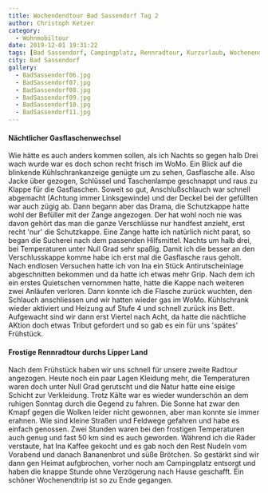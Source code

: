 ```yaml
---
title: Wochendendtour Bad Sassendorf Tag 2
author: Christoph Ketzer
category:
  - Wohnmobiltour
date: 2019-12-01 19:31:22
tags: [Bad Sassendorf, Campingplatz, Rennradtour, Kurzurlaub, Wochenende]
city: Bad Sassendorf
gallery:
  - BadSassendorf06.jpg
  - BadSassendorf07.jpg
  - BadSassendorf08.jpg
  - BadSassendorf09.jpg
  - BadSassendorf10.jpg
  - BadSassendorf11.jpg
---
```



#### Nächtlicher Gasflaschenwechsel

Wie hätte es auch anders kommen sollen, als ich Nachts so gegen halb Drei wach wurde war es doch schon recht frisch im WoMo. Ein Blick auf die blinkende Kühlschrankanzeige genügte um zu sehen, Gasflasche alle. Also Jacke über gezogen, Schlüssel und Taschenlampe geschnappt und raus zu Klappe für die Gasflaschen.
Soweit so gut, Anschlußschlauch war schnell abgemacht (Achtung immer Linksgewinde) und der Deckel bei der gefüllten war auch zügig ab. Dann begann aber das Drama, die Schutzkappe hatte wohl der Befüller mit der Zange angezogen. Der hat wohl noch nie was davon gehört das man die ganze Verschlüsse nur handfest anzieht, erst recht 'nur' die Schutzkappe. Eine Zange hatte ich natürlich nicht parat, so began die Sucherei nach dem passenden Hilfsmittel. Nachts um halb drei, bei Temperaturen unter Null Grad sehr spaßig. 
Damit ich die besser an den Verschlusskappe komme habe ich erst mal die Gasflasche raus geholt. Nach endlosen Versuchen hatte ich von Ina ein Stück Antirutscheinlage abgeschnitten bekommen und da hatte ich etwas mehr Grip. Nach dem ich ein erstes Quietschen vernommen hatte, hatte die Kappe nach weiteren zwei Anläufen verloren. Dann konnte ich die Flasche zurück wuchten, den Schlauch anschliessen und wir hatten wieder gas im WoMo. Kühlschrank wieder aktiviert und Heizung auf Stufe 4 und schnell zurück ins Bett.
Aufgewacht sind wir dann erst Viertel nach Acht, da hatte die nächtliche AKtion doch etwas Tribut gefordert und so gab es ein für uns 'spätes' Frühstück.

#### Frostige Rennradtour durchs Lipper Land

Nach dem Frühstück haben wir uns schnell für unsere zweite Radtour angezogen. Heute noch ein paar Lagen Kleidung mehr, die Temperaturen waren doch unter Null Grad gerutscht und die Natur hatte eine eisige Schicht zur Verkleidung. Trotz Kälte war es wieder wunderschön an dem ruhigen Sonntag durch die Gegend zu fahren. Die Sonne hat zwar den Kmapf gegen die Wolken leider nicht gewonnen, aber man konnte sie immer erahnen. Wie sind kleine Straßen und Feldwege gefahren und habe es einfach genossen. Zwei Stunden waren bei den frostigen Temperaturen auch genug und fast 50 km sind es auch geworden. Während ich die Räder verstaute, hat Ina Kaffee gekocht und es gab noch den Rest Nudeln vom Vorabend und danach Bananenbrot und süße Brötchen. 
So gestärkt sind wir dann gen Heimat aufgbrochen, vorher noch am Campingplatz entsorgt und haben die knappe Stunde ohne Verzögerung nach Hause geschafft. Ein schöner Wochenendtrip ist so zu Ende gegangen. 